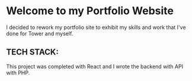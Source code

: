 # Welcome to my Portfolio Website

I decided to rework my portfolio site to exhibit my skills and work that I've done for Tower and myself.

## TECH STACK:

This project was completed with React and I wrote the backend with API with PHP.
